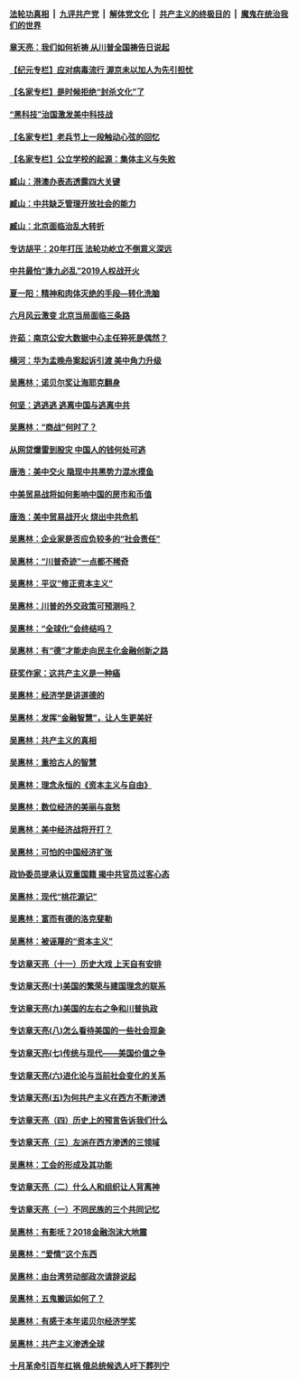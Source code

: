 

####  [法轮功真相](../../../../basic/blob/master/README.md?t=06240031) &nbsp;|&nbsp; [九评共产党](../../../../9ping.md/blob/master/README.md?t=06240031) &nbsp;|&nbsp; [解体党文化](../../../../jtdwh.md/blob/master/README.md?t=06240031)  &nbsp;|&nbsp; [共产主义的终极目的](../../../../gczydzjmd.md/blob/master/README.md?t=06240031) &nbsp;|&nbsp; [魔鬼在统治我们的世界](../../../../mgztzwmdsj.md/blob/master/README.md?t=06240031) 

#### [章天亮：我们如何祈祷 从川普全国祷告日说起](../pages/nsc423/n11944627.md?t=06240031) 

#### [【纪元专栏】应对病毒流行 渥京未以加人为先引担忧](../pages/nsc423/n11875714.md?t=06240031) 

#### [【名家专栏】是时候拒绝“封杀文化”了](../pages/nsc423/n11814093.md?t=06240031) 

#### [“黑科技”治国激发美中科技战](../pages/nsc423/n11638056.md?t=06240031) 

#### [【名家专栏】老兵节上一段触动心弦的回忆](../pages/nsc423/n11646016.md?t=06240031) 

#### [【名家专栏】公立学校的起源：集体主义与失败](../pages/nsc423/n11601833.md?t=06240031) 

#### [臧山：港澳办表态透露四大关键](../pages/nsc423/n11421628.md?t=06240031) 

#### [臧山：中共缺乏管理开放社会的能力](../pages/nsc423/n11407457.md?t=06240031) 

#### [臧山：北京面临治乱大转折](../pages/nsc423/n11406895.md?t=06240031) 

#### [专访胡平：20年打压 法轮功屹立不倒意义深远](../pages/nsc423/n11398800.md?t=06240031) 

#### [中共最怕“逢九必乱”2019人权战开火](../pages/nsc423/n11385248.md?t=06240031) 

#### [夏一阳：精神和肉体灭绝的手段—转化洗脑](../pages/nsc423/n11368250.md?t=06240031) 

#### [六月风云激变 北京当局面临三条路](../pages/nsc423/n11313668.md?t=06240031) 

#### [许茹：南京公安大数据中心主任猝死是偶然？](../pages/nsc423/n11064744.md?t=06240031) 

#### [横河：华为孟晚舟案起诉引渡 美中角力升级](../pages/nsc423/n11027230.md?t=06240031) 

#### [吴惠林：诺贝尔奖让海耶克翻身](../pages/nsc423/n10890049.md?t=06240031) 

#### [何坚：逃逃逃 逃离中国与逃离中共](../pages/nsc423/n10592891.md?t=06240031) 

#### [吴惠林：“商战”何时了？](../pages/nsc423/n10573558.md?t=06240031) 

#### [从网贷爆雷到股灾 中国人的钱何处可逃](../pages/nsc423/n10572800.md?t=06240031) 

#### [唐浩：美中交火 隐现中共黑势力混水摸鱼](../pages/nsc423/n10544040.md?t=06240031) 

#### [中美贸易战将如何影响中国的房市和币值](../pages/nsc423/n10543697.md?t=06240031) 

#### [唐浩：美中贸易战开火 烧出中共危机](../pages/nsc423/n10540126.md?t=06240031) 

#### [吴惠林：企业家是否应负较多的“社会责任”](../pages/nsc423/n10535022.md?t=06240031) 

#### [吴惠林：“川普奇迹”一点都不稀奇](../pages/nsc423/n10512808.md?t=06240031) 

#### [吴惠林：平议“修正资本主义”](../pages/nsc423/n10495724.md?t=06240031) 

#### [吴惠林：川普的外交政策可预测吗？](../pages/nsc423/n10462387.md?t=06240031) 

#### [吴惠林：“全球化”会终结吗？](../pages/nsc423/n10452838.md?t=06240031) 

#### [吴惠林：有“德”才能走向民主化金融创新之路](../pages/nsc423/n10432292.md?t=06240031) 

#### [获奖作家：这共产主义是一种癌](../pages/nsc423/n10431541.md?t=06240031) 

#### [吴惠林：经济学是讲道德的](../pages/nsc423/n10398014.md?t=06240031) 

#### [吴惠林：发挥“金融智慧”，让人生更美好](../pages/nsc423/n10375019.md?t=06240031) 

#### [吴惠林：共产主义的真相](../pages/nsc423/n10351394.md?t=06240031) 

#### [吴惠林：重拾古人的智慧](../pages/nsc423/n10337691.md?t=06240031) 

#### [吴惠林：理念永恒的《资本主义与自由》](../pages/nsc423/n10316274.md?t=06240031) 

#### [吴惠林：数位经济的美丽与哀愁](../pages/nsc423/n10292946.md?t=06240031) 

#### [吴惠林：美中经济战将开打？](../pages/nsc423/n10258825.md?t=06240031) 

#### [吴惠林：可怕的中国经济扩张](../pages/nsc423/n10219147.md?t=06240031) 

#### [政协委员提承认双重国籍 揭中共官员过客心态](../pages/nsc423/n10208809.md?t=06240031) 

#### [吴惠林：现代“桃花源记”](../pages/nsc423/n10185234.md?t=06240031) 

#### [吴惠林：富而有德的洛克斐勒](../pages/nsc423/n10142264.md?t=06240031) 

#### [吴惠林：被诬蔑的“资本主义”](../pages/nsc423/n10124816.md?t=06240031) 

#### [专访章天亮（十一）历史大戏 上天自有安排](../pages/nsc423/n10094905.md?t=06240031) 

#### [专访章天亮(十)美国的繁荣与建国理念的联系](../pages/nsc423/n10094899.md?t=06240031) 

#### [专访章天亮(九)美国的左右之争和川普执政](../pages/nsc423/n10094889.md?t=06240031) 

#### [专访章天亮(八)怎么看待美国的一些社会现象](../pages/nsc423/n10094857.md?t=06240031) 

#### [专访章天亮(七)传统与现代——美国价值之争](../pages/nsc423/n10093140.md?t=06240031) 

#### [专访章天亮(六)进化论与当前社会变化的关系](../pages/nsc423/n10092036.md?t=06240031) 

#### [专访章天亮(五)为何共产主义在西方不断渗透](../pages/nsc423/n10083620.md?t=06240031) 

#### [专访章天亮（四）历史上的预言告诉我们什么](../pages/nsc423/n10083606.md?t=06240031) 

#### [专访章天亮（三）左派在西方渗透的三领域](../pages/nsc423/n10081115.md?t=06240031) 

#### [吴惠林：工会的形成及其功能](../pages/nsc423/n10080633.md?t=06240031) 

#### [专访章天亮（二）什么人和组织让人背离神](../pages/nsc423/n10076637.md?t=06240031) 

#### [专访章天亮（一）不同民族的三个共同记忆](../pages/nsc423/n10074188.md?t=06240031) 

#### [吴惠林：有影呒？2018金融泡沫大地震](../pages/nsc423/n10040534.md?t=06240031) 

#### [吴惠林：“爱情”这个东西](../pages/nsc423/n10019423.md?t=06240031) 

#### [吴惠林：由台湾劳动部政次请辞说起](../pages/nsc423/n9979679.md?t=06240031) 

#### [吴惠林：五鬼搬运如何了？](../pages/nsc423/n9925338.md?t=06240031) 

#### [吴惠林：有感于本年诺贝尔经济学奖](../pages/nsc423/n9871883.md?t=06240031) 

#### [吴惠林：共产主义渗透全球](../pages/nsc423/n9812748.md?t=06240031) 

#### [十月革命引百年红祸 俄总统候选人吁下葬列宁](../pages/nsc423/n9810182.md?t=06240031) 

